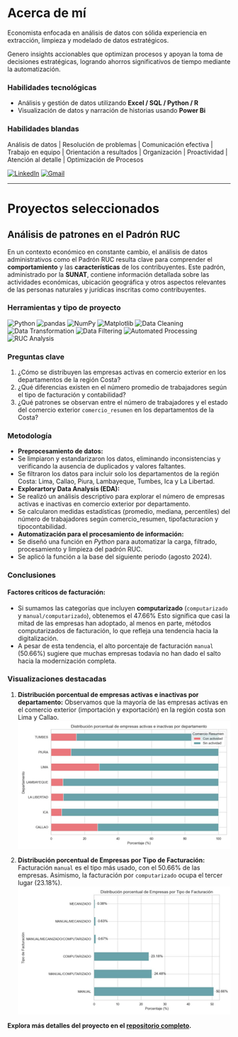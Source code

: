 # Acerca de mí

Economista enfocada en análisis de datos con sólida experiencia en extracción, limpieza y modelado de datos estratégicos. 

Genero insights accionables que optimizan procesos y apoyan la toma de decisiones estratégicas, logrando ahorros significativos de tiempo mediante la automatización.

### Habilidades tecnológicas
- Análisis y gestión de datos utilizando **Excel / SQL / Python / R**
- Visualización de datos y narración de historias usando **Power Bi**

### Habilidades blandas
Análisis de datos | Resolución de problemas | Comunicación efectiva | Trabajo en equipo | Orientación a resultados | Organización | Proactividad | Atención al detalle | Optimización de Procesos

<!-- PARA HACER QUE EL LINK ABRA EN OTRA PESTAÑA
<a href="https://www.linkedin.com/in/marielalegoma/" target="_blank">
  <img src="https://img.shields.io/badge/linkedin-%230077B5.svg?style=for-the-badge&logo=linkedin&logoColor=white" alt="LinkedIn">
</a>-->
[![LinkedIn](https://img.shields.io/badge/linkedin-%23295F98.svg?style=for-the-badge&logo=linkedin&logoColor=white)](https://www.linkedin.com/in/leydi-conzuelo-chipana-cangana)
[![Gmail](https://img.shields.io/badge/Gmail-D14836?style=for-the-badge&logo=gmail&logoColor=white)](mailto:chipana.l@pucp.edu.pe)


* * *

# Proyectos seleccionados

## Análisis de patrones en el Padrón RUC
En un contexto económico en constante cambio, el análisis de datos administrativos como el Padrón RUC resulta clave para comprender el **comportamiento** y las **características** de los contribuyentes. Este padrón, administrado por la **SUNAT**, contiene información detallada sobre las actividades económicas, ubicación geográfica y otros aspectos relevantes de las personas naturales y jurídicas inscritas como contribuyentes. 

### Herramientas y tipo de proyecto

![Python](https://img.shields.io/badge/Python-357ebd?style=for-the-badge&logo=python&logoColor=white) ![pandas](https://img.shields.io/badge/pandas-%23357ebd.svg?style=for-the-badge&logo=pandas&logoColor=white)  ![NumPy](https://img.shields.io/badge/NumPy-%23357ebd.svg?style=for-the-badge&logo=numpy&logoColor=white)  ![Matplotlib](https://img.shields.io/badge/Matplotlib-357ebd?style=for-the-badge)  ![Data Cleaning](https://img.shields.io/badge/Limpieza_de_datos-295F98?style=for-the-badge)  ![Data Transformation](https://img.shields.io/badge/Transformación_de_datos-295F98?style=for-the-badge)  ![Data Filtering](https://img.shields.io/badge/Filtrado_por_región-295F98?style=for-the-badge)  ![Automated Processing](https://img.shields.io/badge/Automatización_de_procesos-295F98?style=for-the-badge)  ![RUC Analysis](https://img.shields.io/badge/Análisis_del_Padrón_RUC-295F98?style=for-the-badge)  


### Preguntas clave
1. ¿Cómo se distribuyen las empresas activas en comercio exterior en los departamentos de la región Costa?
2. ¿Qué diferencias existen en el número promedio de trabajadores según el tipo de facturación y contabilidad?
3. ¿Qué patrones se observan entre el número de trabajadores y el estado del comercio exterior `comercio_resumen` en los departamentos de la Costa?

### Metodología
- **Preprocesamiento de datos:**
- Se limpiaron y estandarizaron los datos, eliminando inconsistencias y verificando la ausencia de duplicados y valores faltantes.
- Se filtraron los datos para incluir solo los departamentos de la región Costa: Lima, Callao, Piura, Lambayeque, Tumbes, Ica y La Libertad.
- **Explorartory Data Analysis (EDA):**
- Se realizó un análisis descriptivo para explorar el número de empresas activas e inactivas en comercio exterior por departamento.
- Se calcularon medidas estadísticas (promedio, mediana, percentiles) del número de trabajadores según comercio_resumen, tipofacturacion y tipocontabilidad.
- **Automatización para el procesamiento de información:**
- Se diseñó una función en *Python* para automatizar la carga, filtrado, procesamiento y limpieza del padrón RUC.
- Se aplicó la función a la base del siguiente periodo (agosto 2024).

### Conclusiones 

#### Factores críticos de facturación:
- Si sumamos las categorías que incluyen **computarizado** (`computarizado` y `manual/computarizado`), obtenemos el 47.66% Esto significa que casi la mitad de las empresas han adoptado, al menos en parte, métodos computarizados de facturación, lo que refleja una tendencia hacia la digitalización.
- A pesar de esta tendencia, el alto porcentaje de facturación `manual` (50.66%) sugiere que muchas empresas todavía no han dado el salto hacia la modernización completa.

### Visualizaciones destacadas
1. **Distribución porcentual de empresas activas e inactivas por departamento:** Observamos que la mayoría de las empresas activas en el comercio exterior (importación y exportación) en la región costa son Lima y Callao.
![distribucion_porcentual_empresas_activas](/assets/img/distribucion_porcentual_empresas_activas.jpg)

2. **Distribución porcentual de Empresas por Tipo de Facturación:** Facturación `manual` es el tipo más usado, con el 50.66% de las empresas. Asimismo, la facturación por `computarizado` ocupa el tercer lugar (23.18%).
![distribucion_porcentual_tipo_facturacion](/assets/img/distribucion_porcentual_tipo_facturacion.jpg)

**Explora más detalles del proyecto en el [repositorio completo](https://github.com/MaleGoma/customer-retention-analysis).**
